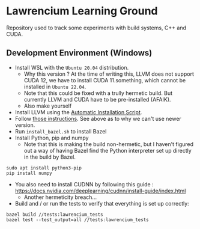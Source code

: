 # Lawrencium Learning Ground
Repository used to track some experiments with build systems, C++ and CUDA.
## Development Environment (Windows)
* Install WSL with the `Ubuntu 20.04` distribution.
  * Why this version ? At the time of writing this, LLVM does not support CUDA 12, we have to install CUDA 11.something, which cannot be installed in `Ubuntu 22.04`.
  * Note that this could be fixed with a trully hermetic build. But currently LLVM and CUDA have to be pre-installed (AFAIK).
  * Also make yourself
* Install LLVM using the [Automatic Installation Script](https://apt.llvm.org/).
* Follow [those instructions](https://developer.nvidia.com/cuda-11-5-2-download-archive?target_os=Linux&target_arch=x86_64&Distribution=Ubuntu&target_version=20.04&target_type=deb_local). See above as to why we can't use newer version.
* Run `install_bazel.sh` to install Bazel
* Install Python, pip and numpy
  * Note that this is making the build non-hermetic, but I haven't figured out a way of having Bazel find the Python interpreter set up directly in the build by Bazel.
```
sudo apt install python3-pip
pip install numpy
```
* You also need to install CUDNN by following this guide : https://docs.nvidia.com/deeplearning/cudnn/install-guide/index.html
  * Another hermeticity breach...
* Build and / or run the tests to verify that everything is set up correctly:
```
bazel build //tests:lawrencium_tests
bazel test --test_output=all //tests:lawrencium_tests
```
